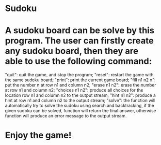 # Sudoku
# A sudoku board can be solve by this program. The user can firstly create any sudoku board, then they are able to use the following command:
 "quit": quit the game, and stop the program; 
 "reset": restart the game with the same sudoku board; 
 "print": print the current game board; 
  "fill n1 n2 n": put the number n at row n1 and column n2; 
  "erase n1 n2": erase the number at row n1 and column n2; 
  "choices n1 n2": produce all choices for the location row n1 and column n2 to the output stream; 
  "hint n1 n2": produce a hint at row n1 and column n2 to the output stream; 
  "solve": the function will automatically try to solve the sudoku using search and backtracking, if the given sudoku can be solved, function will return the final answer, otherwise function will produce an error message to the output stream.
# Enjoy the game!
